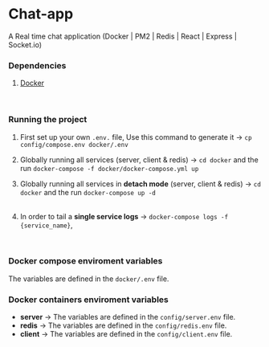 # Chat-app
A Real time chat application (Docker | PM2 | Redis | React | Express | Socket.io)


### Dependencies
1. [Docker](https://docs.docker.com/install/)
</br>

### Running the project
1.  First set up your own `.env.` file, Use this command to generate it -> `cp config/compose.env docker/.env`
    </br>

2.  Globally running all services (server, client & redis) -> `cd docker` and the run `docker-compose -f docker/docker-compose.yml up`
    </br>

3.  Globally running all services in __detach mode__ (server, client & redis) -> `cd docker` and the run `docker-compose up -d`  
    </br>

4. In order to tail a __single service logs__ -> `docker-compose logs -f {service_name}`, 
</br>

### Docker compose enviroment variables
The variables are defined in the `docker/.env` file.
</br>

### Docker containers enviroment variables
* __server__ -> The variables are defined in the `config/server.env` file.
* __redis__ -> The variables are defined in the `config/redis.env` file.
* __client__ -> The variables are defined in the `config/client.env` file.